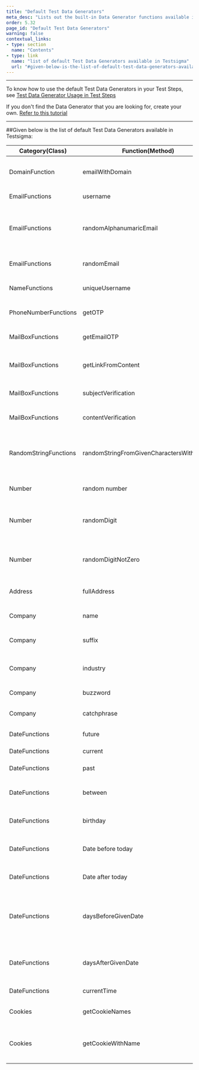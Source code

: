 ```yaml
---
title: "Default Test Data Generators"
meta_desc: "Lists out the built-in Data Generator functions available in Testsigma and describe its usage"
order: 5.32
page_id: "Default Test Data Generators"
warning: false
contextual_links:
- type: section
  name: "Contents"
- type: link
  name: "list of default Test Data Generators available in Testsigma"
  url: "#given-below-is-the-list-of-default-test-data-generators-available-in-testsigma"
---
```


---

To know how to use the default Test Data Generators in your Test Steps, see [Test Data Generator Usage in Test Steps](https://testsigma.com/docs/test-data/types/data-generator/)

If you don't find the Data Generator that you are looking for, create your own. [Refer to this tutorial](https://testsigma.com/tutorials/addons/how-create-addons-test-data-generators/)

---
##Given below is the list of default Test Data Generators available in Testsigma:

|Category(Class)|Function(Method)|Usage|
|---------|-----|------|
|DomainFunction|emailWithDomain|Generates an email with a domain|
|EmailFunctions|username|Generate a username|
|EmailFunctions|randomAlphanumaricEmail|Generates a random email with both numbers and letters|
|EmailFunctions|randomEmail|Generates a random email|
|NameFunctions|uniqueUsername|Generates a unique username|
|PhoneNumberFunctions|getOTP|Fetch OTP from an SMS|
|MailBoxFunctions|getEmailOTP|Fetch OTP from an email|
|MailBoxFunctions|getLinkFromContent|Fetch link from a piece of content|
|MailBoxFunctions|subjectVerification|Verify Subject of Email|
|MailBoxFunctions|contentVerification|Verify Content of Email|
|RandomStringFunctions|randomStringFromGivenCharactersWithLength|Generates a random string from the given set of characters|
|Number|random number|Generates a random number|
|Number|randomDigit|Generates random digits between 0-9
Number|randomDigitNotZero|Generates random digits between 1-9|
|Address|fullAddress|Generates random full address|
|Company|name|Generates random name|
|Company|suffix|Generates random suffix|
|Company|industry|Generates random industry name|
|Company|buzzword|Generates a buzzword|
|Company|catchphrase|Generates random catchphrase|
|DateFunctions|future|Generates future date|
|DateFunctions|current|Generates current date|
|DateFunctions|past|Generates past date|
|DateFunctions|between|Generates dates in between two dates|
|DateFunctions|birthday|Generates a random birthday|
|DateFunctions|Date before today|Generates a date which is before today’s date|
|DateFunctions|Date after today|Generate a date after today|
|DateFunctions|daysBeforeGivenDate|Generates a date which is before ‘x’ number of days from the given date|
|DateFunctions|daysAfterGivenDate|Generates a date which is ‘x’ days after the given date|
|DateFunctions|currentTime|Generates current time|
|Cookies|getCookieNames|Fetch all cookie names|
|Cookies|getCookieWithName|Fetch only the cookie whose name is given|




